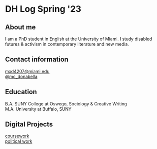 # DH Log Spring '23

## About me 
I am a PhD student in English at the University of Miami. I study disabled futures & activism in contemporary literature and new media.

## Contact information
mxd4207@miami.edu
<br>[@mc_donabella](https://mobile.twitter.com/mc_donabella)

## Education 

B.A. SUNY College at Oswego, Sociology & Creative Writing
<br>M.A. University at Buffalo, SUNY

## Digital Projects 

[coursework](https://mdonabella.github.io)
<br>[political work](https://www.grovedems.org)

